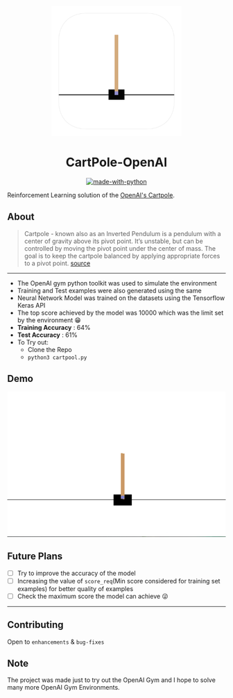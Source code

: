 
<h3 align="center">
  <img src="assets/cartpole.png" width=300px>
</h3>


<div align="center">

# CartPole-OpenAI

[![made-with-python](https://forthebadge.com/images/badges/made-with-python.svg)](https://www.python.org/)

</div>

Reinforcement Learning solution of the [OpenAI's Cartpole](https://gym.openai.com/envs/CartPole-v0/).


## About

> Cartpole - known also as an Inverted Pendulum is a pendulum with a center of gravity above its pivot point. It’s unstable, but can be controlled by moving the pivot point under the center of mass. The goal is to keep the cartpole balanced by applying appropriate forces to a pivot point. [source](https://gym.openai.com/envs/CartPole-v0/)
------------------------------------------

- The OpenAI gym python toolkit was used to simulate the environment
- Training and Test examples were also generated using the same
- Neural Network Model was trained on the datasets using the Tensorflow Keras API
- The top score achieved by the model was 10000  which was the limit set by the environment 😁 
- **Training Accuracy** : 64%
- **Test Accuracy** : 61%
- To Try out:
  - Clone the Repo
  - `python3 cartpool.py`
## Demo
<div align="center">
  <img src="assets/cartpole.gif" width=600px>
</div>

## Future Plans

- [ ] Try to improve the accuracy of the model
- [ ] Increasing the value of `score_req`(Min score considered for training set examples) for better quality of examples
- [ ] Check the maximum score the model can achieve 😜

------------------------------------------
## Contributing
Open to `enhancements` & `bug-fixes`
## Note
The project was made just to try out the OpenAI Gym and I hope to solve many more OpenAI Gym Environments.
